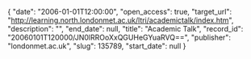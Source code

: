{
  "date": "2006-01-01T12:00:00", 
  "open_access": true, 
  "target_url": "http://learning.north.londonmet.ac.uk/ltri/academictalk/index.htm", 
  "description": "", 
  "end_date": null, 
  "title": "Academic Talk", 
  "record_id": "20060101T120000/JN0lRROoXxQGUHeGYuaRVQ==", 
  "publisher": "londonmet.ac.uk", 
  "slug": 135789, 
  "start_date": null
}

